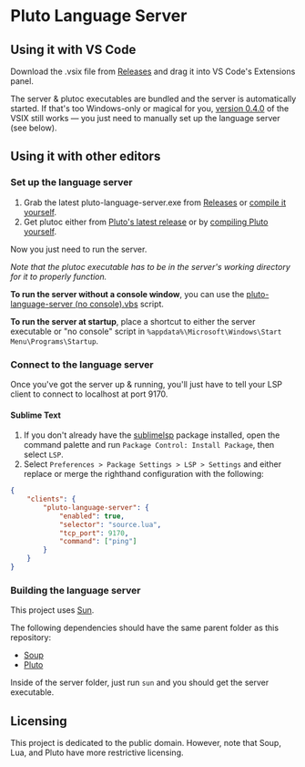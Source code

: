 # Pluto Language Server

## Using it with VS Code

Download the .vsix file from [Releases](https://github.com/PlutoLang/pluto-language-server/releases) and drag it into VS Code's Extensions panel.

The server & plutoc executables are bundled and the server is automatically started. If that's too Windows-only or magical for you, [version 0.4.0](https://github.com/PlutoLang/pluto-language-server/releases/tag/0.4.0) of the VSIX still works — you just need to manually set up the language server (see below).

## Using it with other editors

### Set up the language server

1. Grab the latest pluto-language-server.exe from [Releases](https://github.com/PlutoLang/pluto-language-server/releases) or [compile it yourself](#building-the-language-server).
2. Get plutoc either from [Pluto's latest release](https://github.com/PlutoLang/Pluto/releases) or by [compiling Pluto yourself](https://plutolang.github.io/docs/Getting%20Started/#compile-pluto-yourself).

Now you just need to run the server.

*Note that the plutoc executable has to be in the server's working directory for it to properly function.*

**To run the server without a console window**, you can use the [pluto-language-server (no console).vbs](https://raw.githubusercontent.com/PlutoLang/pluto-language-server/senpai/server/pluto-language-server%20(no%20console).vbs) script.

**To run the server at startup**, place a shortcut to either the server executable or "no console" script in `%appdata%\Microsoft\Windows\Start Menu\Programs\Startup`.

### Connect to the language server

Once you've got the server up & running, you'll just have to tell your LSP client to connect to localhost at port 9170.

#### Sublime Text

1. If you don't already have the [sublimelsp](https://github.com/sublimelsp/LSP) package installed, open the command palette and run `Package Control: Install Package`, then select `LSP`.
2. Select `Preferences > Package Settings > LSP > Settings` and either replace or merge the righthand configuration with the following:

```JSON
{
    "clients": {
        "pluto-language-server": {
            "enabled": true,
            "selector": "source.lua",
            "tcp_port": 9170,
            "command": ["ping"]
        }
    }
}
```

### Building the language server

This project uses [Sun](https://github.com/calamity-inc/Sun).

The following dependencies should have the same parent folder as this repository:

- [Soup](https://github.com/calamity-inc/Soup)
- [Pluto](https://github.com/PlutoLang/Pluto)

Inside of the server folder, just run `sun` and you should get the server executable.

## Licensing

This project is dedicated to the public domain. However, note that Soup, Lua, and Pluto have more restrictive licensing.
